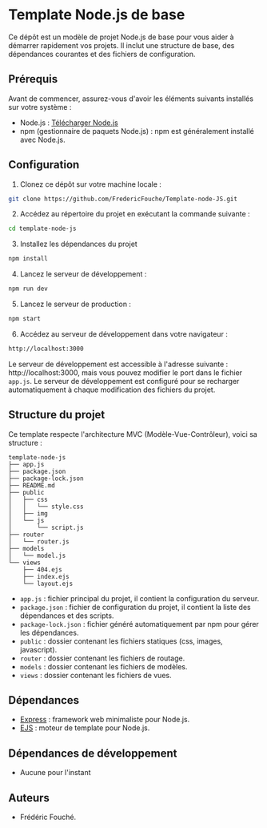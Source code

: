 # Template Node.js de base

Ce dépôt est un modèle de projet Node.js de base pour vous aider à démarrer rapidement vos projets. Il inclut une structure de base, des dépendances courantes et des fichiers de configuration.

## Prérequis

Avant de commencer, assurez-vous d'avoir les éléments suivants installés sur votre système :

- Node.js : [Télécharger Node.js](https://nodejs.org/)
- npm (gestionnaire de paquets Node.js) : npm est généralement installé avec Node.js.

## Configuration

1. Clonez ce dépôt sur votre machine locale :

```bash
git clone https://github.com/FredericFouche/Template-node-JS.git
```

2. Accédez au répertoire du projet en exécutant la commande suivante :

```bash
cd template-node-js
```

3. Installez les dépendances du projet

```bash
npm install
```

4. Lancez le serveur de développement :

```bash
npm run dev
```

5. Lancez le serveur de production :

```bash
npm start
```

6. Accédez au serveur de développement dans votre navigateur :

```bash
http://localhost:3000
```

Le serveur de développement est accessible à l'adresse suivante : http://localhost:3000, mais vous pouvez modifier le port dans le fichier `app.js`. Le serveur de développement est configuré pour se recharger automatiquement à chaque modification des fichiers du projet.

## Structure du projet

Ce template respecte l'architecture MVC (Modèle-Vue-Contrôleur), voici sa structure :

```
template-node-js
├── app.js
├── package.json
├── package-lock.json
├── README.md
├── public
│   ├── css
│   │   └── style.css
│   ├── img
│   └── js
│       └── script.js
├── router
│   └── router.js
├── models
│   └── model.js
└── views
    ├── 404.ejs
    ├── index.ejs
    └── layout.ejs
```

- `app.js` : fichier principal du projet, il contient la configuration du serveur.
- `package.json` : fichier de configuration du projet, il contient la liste des dépendances et des scripts.
- `package-lock.json` : fichier généré automatiquement par npm pour gérer les dépendances.
- `public` : dossier contenant les fichiers statiques (css, images, javascript).
- `router` : dossier contenant les fichiers de routage.
- `models` : dossier contenant les fichiers de modèles.
- `views` : dossier contenant les fichiers de vues.

## Dépendances

- [Express](https://expressjs.com/) : framework web minimaliste pour Node.js.
- [EJS](https://ejs.co/) : moteur de template pour Node.js.

## Dépendances de développement

- Aucune pour l'instant

## Auteurs

- Frédéric Fouché.
